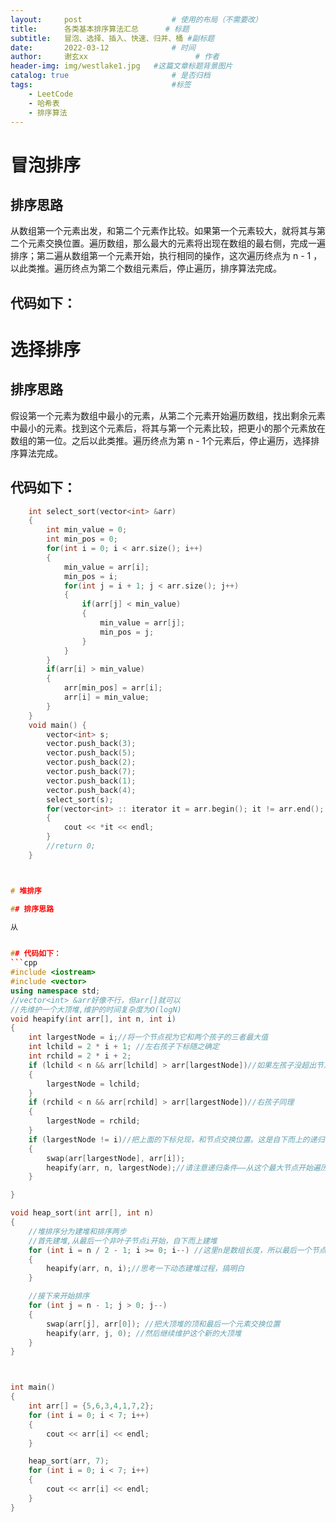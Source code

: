 ```yaml
---
layout:     post   				    # 使用的布局（不需要改）
title:      各类基本排序算法汇总		# 标题 
subtitle:   冒泡、选择、插入、快速、归并、桶 #副标题
date:       2022-03-12 				# 时间
author:     谢玄xx 						# 作者
header-img: img/westlake1.jpg 	#这篇文章标题背景图片
catalog: true 						# 是否归档
tags:								#标签
    - LeetCode
    - 哈希表
    - 排序算法
---
```


# 冒泡排序

## 排序思路

从数组第一个元素出发，和第二个元素作比较。如果第一个元素较大，就将其与第二个元素交换位置。遍历数组，那么最大的元素将出现在数组的最右侧，完成一遍排序；第二遍从数组第一个元素开始，执行相同的操作，这次遍历终点为 n - 1 ，以此类推。遍历终点为第二个数组元素后，停止遍历，排序算法完成。


## 代码如下：


# 选择排序

## 排序思路

假设第一个元素为数组中最小的元素，从第二个元素开始遍历数组，找出剩余元素中最小的元素。找到这个元素后，将其与第一个元素比较，把更小的那个元素放在数组的第一位。之后以此类推。遍历终点为第 n - 1个元素后，停止遍历，选择排序算法完成。

## 代码如下：
```cpp
    int select_sort(vector<int> &arr)
    {
        int min_value = 0;
        int min_pos = 0;
        for(int i = 0; i < arr.size(); i++)
        {
            min_value = arr[i];
            min_pos = i;
            for(int j = i + 1; j < arr.size(); j++)
            {
                if(arr[j] < min_value)
                {
                    min_value = arr[j];
                    min_pos = j;
                }
            }
        }
        if(arr[i] > min_value)
        {
            arr[min_pos] = arr[i];
            arr[i] = min_value;
        }
    }
    void main() {
        vector<int> s;
        vector.push_back(3);
        vector.push_back(5);
        vector.push_back(2);
        vector.push_back(7);
        vector.push_back(1);
        vector.push_back(4);
        select_sort(s);
        for(vector<int> :: iterator it = arr.begin(); it != arr.end(); it++)
        {
            cout << *it << endl;
        }
        //return 0;
    }



# 堆排序

## 排序思路

从


## 代码如下：
```cpp
#include <iostream>
#include <vector>
using namespace std;
//vector<int> &arr好像不行，但arr[]就可以
//先维护一个大顶堆,维护的时间复杂度为O(logN)
void heapify(int arr[], int n, int i)
{
	int largestNode = i;//将一个节点视为它和两个孩子的三者最大值
	int lchild = 2 * i + 1;	//左右孩子下标随之确定
	int rchild = 2 * i + 2;
	if (lchild < n && arr[lchild] > arr[largestNode])//如果左孩子没超出节点，且左孩子值大于i节点的值，就把最大值下标给左孩子
	{
		largestNode = lchild;
	}
	if (rchild < n && arr[rchild] > arr[largestNode])//右孩子同理
	{
		largestNode = rchild;
	}
	if (largestNode != i)//把上面的下标兑现，和节点交换位置。这是自下而上的递归，所以继续heapify.
	{
		swap(arr[largestNode], arr[i]);
		heapify(arr, n, largestNode);//请注意递归条件——从这个最大节点开始遍历。
	}

}

void heap_sort(int arr[], int n)
{
	//堆排序分为建堆和排序两步
	//首先建堆,从最后一个非叶子节点i开始，自下而上建堆
	for (int i = n / 2 - 1; i >= 0; i--) //这里n是数组长度，所以最后一个节点下标为n-1,因此它的双亲节点为(n-1-1)/2
	{
		heapify(arr, n, i);//思考一下动态建堆过程，搞明白
	}

	//接下来开始排序
	for (int j = n - 1; j > 0; j--)
	{
		swap(arr[j], arr[0]); //把大顶堆的顶和最后一个元素交换位置
		heapify(arr, j, 0); //然后继续维护这个新的大顶堆
	}
}



int main()
{
	int arr[] = {5,6,3,4,1,7,2};
	for (int i = 0; i < 7; i++)
	{
		cout << arr[i] << endl;
	}

	heap_sort(arr, 7);
	for (int i = 0; i < 7; i++)
	{
		cout << arr[i] << endl;
	}
}


